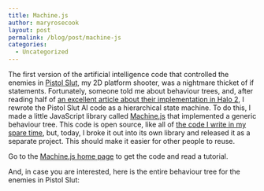 ```yaml
---
title: Machine.js
author: maryrosecook
layout: post
permalink: /blog/post/machine-js
categories:
  - Uncategorized
---
```

The first version of the artificial intelligence code that controlled the enemies in [Pistol Slut][1], my 2D platform shooter, was a nightmare thicket of if statements. Fortunately, someone told me about behaviour trees, and, after reading half of [an excellent article about their implementation in Halo 2][2], I rewrote the Pistol Slut AI code as a hierarchical state machine. To do this, I made a little JavaScript library called [Machine.js][3] that implemented a generic behaviour tree. This code is open source, like all of [the code I write in my spare time][4], but, today, I broke it out into its own library and released it as a separate project. This should make it easier for other people to reuse.

Go to the [Machine.js home page][3] to get the code and read a tutorial.

And, in case you are interested, here is the entire behaviour tree for the enemies in Pistol Slut:

 [1]: http://pistolslut.com
 [2]: http://www.gamasutra.com/gdc2005/features/20050311/isla_01.shtml
 [3]: http://machinejs.maryrosecook.com
 [4]: http://github.com/maryrosecook